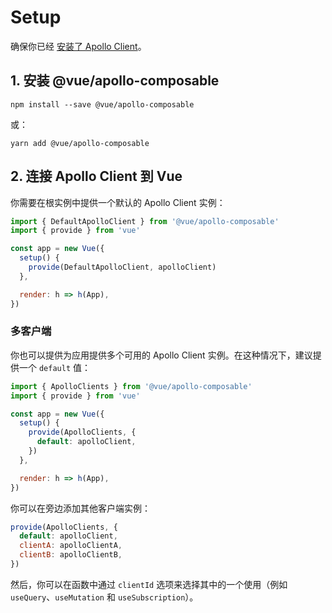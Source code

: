 # Setup

确保你已经 [安装了 Apollo Client](../guide/installation.md)。

## 1. 安装 @vue/apollo-composable

```shell
npm install --save @vue/apollo-composable
```

或：

```shell
yarn add @vue/apollo-composable
```

## 2. 连接 Apollo Client 到 Vue

你需要在根实例中提供一个默认的 Apollo Client 实例：

```js
import { DefaultApolloClient } from '@vue/apollo-composable'
import { provide } from 'vue'

const app = new Vue({
  setup() {
    provide(DefaultApolloClient, apolloClient)
  },

  render: h => h(App),
})
```

### 多客户端

你也可以提供为应用提供多个可用的 Apollo Client 实例。在这种情况下，建议提供一个 `default` 值：

```js
import { ApolloClients } from '@vue/apollo-composable'
import { provide } from 'vue'

const app = new Vue({
  setup() {
    provide(ApolloClients, {
      default: apolloClient,
    })
  },

  render: h => h(App),
})
```

你可以在旁边添加其他客户端实例：

```js
provide(ApolloClients, {
  default: apolloClient,
  clientA: apolloClientA,
  clientB: apolloClientB,
})
```

然后，你可以在函数中通过 `clientId` 选项来选择其中的一个使用（例如`useQuery`、`useMutation` 和 `useSubscription`）。

